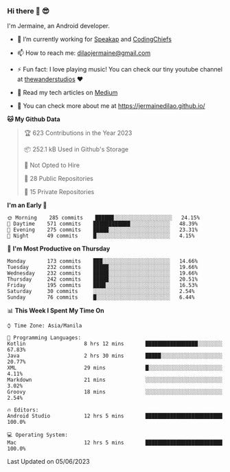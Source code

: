 ### Hi there 👋 😎
I'm Jermaine, an Android developer.

- 🔭 I’m currently working for [Speakap](https://www.speakap.com/) and [CodingChiefs](https://codingchiefs.com/en/)

- 📫 How to reach me: dilaojermaine@gmail.com

- ⚡ Fun fact: I love playing music! You can check our tiny youtube channel at [thewanderstudios](https://www.youtube.com/thewanderstudios) ♥️

- 📖 Read my tech articles on [Medium](https://jermainedilao.medium.com/)

- 👀 You can check more about me at https://jermainedilao.github.io/

<!--
**jermainedilao/jermainedilao** is a ✨ _special_ ✨ repository because its `README.md` (this file) appears on your GitHub profile.

Here are some ideas to get you started:

- 🔭 I’m currently working on ...
- 🌱 I’m currently learning ...
- 👯 I’m looking to collaborate on ...
- 🤔 I’m looking for help with ...
- 💬 Ask me about ...
- 📫 How to reach me: ...
- 😄 Pronouns: ...
- ⚡ Fun fact: ...
-->

<!--START_SECTION:waka-->
**🐱 My Github Data** 

> 🏆 623 Contributions in the Year 2023
 > 
> 📦 252.1 kB Used in Github's Storage 
 > 
> 🚫 Not Opted to Hire
 > 
> 📜 28 Public Repositories 
 > 
> 🔑 15 Private Repositories  
 > 
**I'm an Early 🐤** 

```text
🌞 Morning    285 commits    ██████░░░░░░░░░░░░░░░░░░░   24.15% 
🌆 Daytime    571 commits    ████████████░░░░░░░░░░░░░   48.39% 
🌃 Evening    275 commits    █████░░░░░░░░░░░░░░░░░░░░   23.31% 
🌙 Night      49 commits     █░░░░░░░░░░░░░░░░░░░░░░░░   4.15%

```
📅 **I'm Most Productive on Thursday** 

```text
Monday       173 commits    ███░░░░░░░░░░░░░░░░░░░░░░   14.66% 
Tuesday      232 commits    █████░░░░░░░░░░░░░░░░░░░░   19.66% 
Wednesday    232 commits    █████░░░░░░░░░░░░░░░░░░░░   19.66% 
Thursday     242 commits    █████░░░░░░░░░░░░░░░░░░░░   20.51% 
Friday       195 commits    ████░░░░░░░░░░░░░░░░░░░░░   16.53% 
Saturday     30 commits     ░░░░░░░░░░░░░░░░░░░░░░░░░   2.54% 
Sunday       76 commits     █░░░░░░░░░░░░░░░░░░░░░░░░   6.44%

```


📊 **This Week I Spent My Time On** 

```text
⌚︎ Time Zone: Asia/Manila

💬 Programming Languages: 
Kotlin                   8 hrs 12 mins       █████████████████░░░░░░░░   67.83% 
Java                     2 hrs 30 mins       █████░░░░░░░░░░░░░░░░░░░░   20.77% 
XML                      29 mins             █░░░░░░░░░░░░░░░░░░░░░░░░   4.11% 
Markdown                 21 mins             ░░░░░░░░░░░░░░░░░░░░░░░░░   3.02% 
Groovy                   18 mins             ░░░░░░░░░░░░░░░░░░░░░░░░░   2.54%

🔥 Editors: 
Android Studio           12 hrs 5 mins       █████████████████████████   100.0%

💻 Operating System: 
Mac                      12 hrs 5 mins       █████████████████████████   100.0%

```


 Last Updated on 05/06/2023
<!--END_SECTION:waka-->
